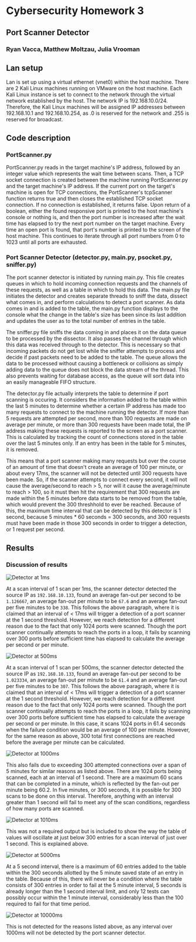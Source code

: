 # Cybersecurity Homework 3
## Port Scanner Detector
### Ryan Vacca, Matthew Moltzau, Julia Vrooman

## Lan setup

Lan is set up using a virtual ethernet (vnet0) within the host machine. There are 2 Kali Linux machines running on VMware on the host machine. Each Kali Linux instance is set to connect to the network through the virtual network established by the host. The network IP is 192.168.10.0/24. Therefore, the Kali Linux machines will be assigned IP addresses between 192.168.10.1 and 192.168.10.254, as .0 is reserved for the network and .255 is reserved for broadcast.

## Code description
### PortScanner.py

PortScanner.py reads in the target machine's IP address, followed by an integer value which represents the wait time between scans. Then, a TCP socket connection is created between the machine running PortScanner.py and the target machine's IP address. If the current port on the target's machine is open for TCP connections, the PortScanner's tcpScanner function returns true and then closes the established TCP socket connection. If no connection is established, it returns false. Upon return of a boolean, either the found responsive port is printed to the host machine's console or nothing is, and then the port number is increased after the wait time has elapsed to try the next port number on the target machine. Every time an open port is found, that port's number is printed to the screen of the host machine. This continues to iterate through all port numbers from 0 to 1023 until all ports are exhausted.

### Port Scanner Detector (detector.py, main.py, psocket.py, sniffer.py)

The port scanner detector is initiated by running main.py. This file creates queues in which to hold incoming connection requests and the channels of these requests, as well as a table in which to hold this data. The main.py file initiates the detector and creates separate threads to sniff the data, dissect what comes in, and perform calculations to detect a port scanner. As data comes in and is added to the table, the main.py function displays to the console what the change in the table's size has been since its last addition and updates the user as to the total number of entries in the table.

The sniffer.py file sniffs the data coming in and places it on the data queue to be processed by the dissector. It also passes the channel through which this data was received through to the detector. This is necessary so that incoming packets do not get lost while the sniffer attempts to process and decide if past packets need to be added to the table. The queue allows the data to be processed without causing a bottleneck or collisions as simply adding data to the queue does not block the data stream of the thread. This also prevents waiting for database access, as the queue will sort data into an easily manageable FIFO structure.

The detector.py file actually interprets the table to determine if port scanning is occuring. It considers the information added to the table within the last 5 minutes to determine whether a certain IP address has made too many requests to connect to the machine running the detector. If more than 5 requests are attempted per second, more than 100 requests are made on average per minute, or more than 300 requests have been made total, the IP address making these requests is reported to the screen as a port scanner. This is calculated by tracking the count of connections stored in the table over the last 5 minutes only. If an entry has been in the table for 5 minutes, it is removed.

This means that a port scanner making many requests but over the course of an amount of time that doesn't create an average of 100 per minute, or about every 17ms, the scanner will not be detected until 300 requests have been made. So, if the scanner attempts to connect every second, it will not cause the average/second to reach > 5, nor will it cause the average/minute to reach > 100, so it must then hit the requirement that 300 requests are made within the 5 minutes before data starts to be removed from the table, which would prevent the 300 threshhold to ever be reached. Because of this, the maximum time interval that can be detected by this detector is 1 second, because 5 minutes * 60 seconds = 300 seconds, and 300 requests must have been made in those 300 seconds in order to trigger a detection, or 1 request per second.

## Results

### Discussion of results

![Detector at 1ms](https://drive.google.com/uc?id=1_vk2__C7SLb6BFV3o6-JfJhuNrGKG0mj)

At a scan interval of 1 scan per 1ms, the scanner detector detected the source IP as `192.168.10.133`, found an average fan-out per second to be `1.126667`, an average fan-out per minute to be `67.6` and an average fan-out per five minutes to be `338`. This follows the above paragraph, where it is claimed that an interval of < 17ms will trigger a detection of a port scanner at the 1 second threshold. However, we reach detection for a different reason due to the fact that only 1024 ports were scanned. Though the port scanner continually attempts to reach the ports in a loop, it fails by scanning over 300 ports before sufficient time has elapsed to calculate the average per second or per minute. 


![Detector at 500ms](https://drive.google.com/uc?id=1HvSISzPg9VhswjjPdI9GpgNXxEMA7CqW)

At a scan interval of 1 scan per 500ms, the scanner detector detected the source IP as `192.168.10.133`, found an average fan-out per second to be `1.023334`, an average fan-out per minute to be `61.4` and an average fan-out per five minutes to be `307`. This follows the above paragraph, where it is claimed that an interval of < 17ms will trigger a detection of a port scanner at the 1 second threshold. However, we reach detection for a different reason due to the fact that only 1024 ports were scanned. Though the port scanner continually attempts to reach the ports in a loop, it fails by scanning over 300 ports before sufficient time has elapsed to calculate the average per second or per minute. In this case, it scans 1024 ports in 61.4 seconds when the failure condition would be an average of 100 per minute. However, for the same reason as above, 300 total first connections are reached before the average per minute can be calculated. 

![Detector at 1000ms](https://drive.google.com/uc?id=15YabE3p2OR7uD_T_GdjdnGqz6HKMyvR9)

This also fails due to exceeding 300 attempted connections over a span of 5 minutes for similar reasons as listed above. There are 1024 ports being scanned, each at an interval of 1 second. There are a maximum 60 scans that can be completed in a minute, which is reflected by the fan-out per minute being 60.2. In five minutes, or 300 seconds, it is possible for 300 scans to be done on this interval. Therefore, anything with an interval greater than 1 second will fail to meet any of the scan conditions, regardless of how many ports are scanned. 

![Detector at 1010ms](https://drive.google.com/uc?id=1X362xfck5unOF-OY4Pf9TNprzB4fkF1F)

This was not a required output but is included to show the way the table of values will oscillate at just below 300 entries for a scan interval of just over 1 second. This is explained above.

![Detector at 5000ms](https://drive.google.com/uc?id=1U_0eN2ja82_S6RMb9aUID6C5FJJhh2KJ)

At a 5 second interval, there is a maximum of 60 entries added to the table within the 300 seconds allotted by the 5 minute saved state of an entry in the table. Because of this, there will never be a condition where the table consists of 300 entries in order to fail at the 5 minute interval, 5 seconds is already longer than the 1 second interval limit, and only 12 tests can possibly occur within the 1 minute interval, considerably less than the 100 required to fail for that time period.

![Detector at 10000ms](https://drive.google.com/uc?id=1cp8RSIEad29BnyjnSImKbs7EDy4PaLFt)

This is not detected for the reasons listed above, as any interval over 1000ms will not be detected by the port scanner detector.


